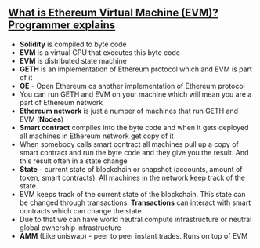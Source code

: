 ## [What is Ethereum Virtual Machine (EVM)? Programmer explains](https://www.youtube.com/watch?v=GPoze5RmDVU)

- **Solidity** is compiled to byte code
- **EVM** is a virtual CPU that executes this byte code
- **EVM** is distributed state machine
- **GETH** is an implementation of Ethereum protocol which and EVM is part of it
- **OE** - Open Ethereum os another implementation of Ethereum protocol
- You can run GETH and EVM on your machine which will mean you are a part of Ethereum network
- **Ethereum network** is just a number of machines that run GETH and EVM (**Nodes**) 
- **Smart contract** compiles into the byte code and when it gets deployed all machines in Ethereum network get copy of it
- When somebody calls smart contract all machines pull up a copy of smart contract and run the byte code and they give you the result. And this result often in a state change
- **State** - current state of blockchain or snapshot (accounts, amount of token, smart contracts). All machines in the network keep track of the state.
- EVM keeps track of the current state of the blockchain. This state can be changed through transactions. **Transactions** can interact with smart contracts which can change the state
- Due to that we can have world neutral compute infrastructure or neutral global ownership infrastructure
- **AMM**  (Like uniswap) - peer to peer instant trades. Runs on top of EVM
